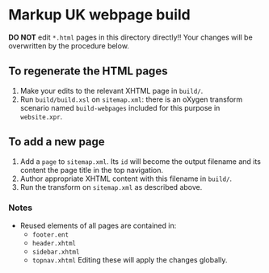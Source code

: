 # Markup UK webpage build

**DO NOT** edit `*.html` pages in this directory directly!! Your changes will be overwritten by the procedure below.

## To regenerate the HTML pages
1. Make your edits to the relevant XHTML page in `build/`.
1. Run `build/build.xsl` on `sitemap.xml`: there is an oXygen transform scenario named `build-webpages` included for this purpose in `website.xpr`.

## To add a new page
1. Add a `page` to `sitemap.xml`. Its `id` will become the output filename and its content the page title in the top navigation.
1. Author appropriate XHTML content with this filename in `build/`.
1. Run the transform on `sitemap.xml` as described above.

### Notes
- Reused elements of all pages are contained in:
	- `footer.ent`
	- `header.xhtml`
	- `sidebar.xhtml`
	- `topnav.xhtml`
Editing these will apply the changes globally.
